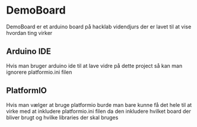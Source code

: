 # DemoBoard
DemoBoard er et arduino board på hacklab videndjurs der er lavet til at vise hvordan ting virker

## Arduino IDE

Hvis man bruger arduino ide til at lave vidre på dette project så kan man ignorere platformio.ini filen

## PlatformIO

Hvis man vælger at bruge platformio burde man bare kunne få det hele til at virke med at inkludere platformio.ini filen da den inkludere hvilket board der bliver brugt og hvilke libraries der skal bruges
